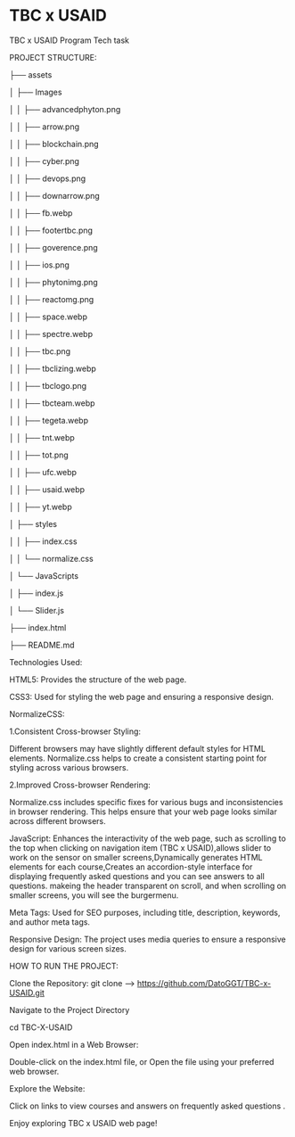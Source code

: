 # TBC x USAID

 TBC x USAID Program Tech task




PROJECT STRUCTURE:


  ├── assets
  
  │   ├── Images
  
  │   │   ├── advancedphyton.png
 
  │   │   ├── arrow.png
  
  │   │   ├── blockchain.png
  
  │   │   ├── cyber.png
  
  │   │   ├── devops.png
  
  │   │   ├── downarrow.png
  
  │   │   ├── fb.webp
  
  │   │   ├── footertbc.png
  
  │   │   ├── goverence.png
  
  │   │   ├── ios.png
  
  │   │   ├── phytonimg.png
  
  │   │   ├── reactomg.png
  
  │   │   ├── space.webp
  
  │   │   ├── spectre.webp
  
  │   │   ├── tbc.png
  
  │   │   ├── tbclizing.webp
  
  │   │   ├── tbclogo.png
  
  │   │   ├── tbcteam.webp
  
  │   │   ├── tegeta.webp
  
  │   │   ├── tnt.webp
  
  │   │   ├── tot.png
  
  │   │   ├── ufc.webp
  
  │   │   ├── usaid.webp
  
  │   │   ├── yt.webp
  
 
  
  │   ├── styles
  
  │   │   ├── index.css
  
  │   │   └── normalize.css
  
  │   └── JavaScripts
  
  │       ├── index.js
  
  │       └── Slider.js
  
  ├── index.html
  
  ├── README.md
  
  








Technologies Used:

HTML5: Provides the structure of the web page.

CSS3: Used for styling the web page and ensuring a responsive design.


NormalizeCSS: 

1.Consistent Cross-browser Styling:

Different browsers may have slightly different default styles for HTML elements. Normalize.css helps to create a consistent starting point for styling across various browsers.


2.Improved Cross-browser Rendering:

Normalize.css includes specific fixes for various bugs and inconsistencies in browser rendering. This helps ensure that your web page looks similar across different browsers.




JavaScript: Enhances the interactivity of the web page, such as scrolling to the 
top when clicking on  navigation item (TBC x USAID),allows slider to work on the sensor on smaller screens,Dynamically generates HTML elements for each course,Creates an accordion-style interface for displaying frequently asked questions and you can see answers to all questions. makeing the header transparent on scroll, and when scrolling on smaller screens, you will see the burgermenu.


Meta Tags: Used for SEO purposes, including title, description, keywords, and author meta tags.

Responsive Design: The project uses media queries to ensure a responsive design for various screen sizes.












HOW TO RUN THE PROJECT:

Clone the Repository:
git clone --> https://github.com/DatoGGT/TBC-x-USAID.git


Navigate to the Project Directory

cd  TBC-X-USAID


Open index.html in a Web Browser:

Double-click on the index.html file, or
Open the file using your preferred web browser.










Explore the Website:

Click on links to  view courses and answers on frequently asked questions .


Enjoy exploring TBC x USAID web page!






